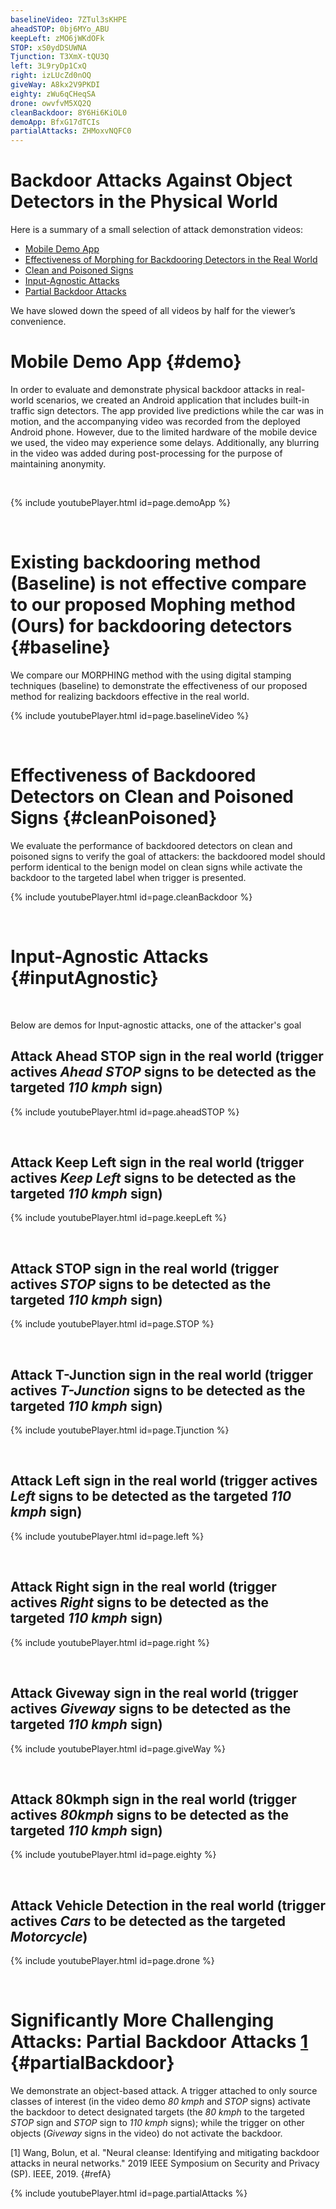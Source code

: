 ```yaml
---
baselineVideo: 7ZTul3sKHPE
aheadSTOP: 0bj6MYo_ABU
keepLeft: zMO6jWKdOFk
STOP: xS0ydDSUWNA 
Tjunction: T3XmX-tQU3Q
left: 3L9ryDp1CxQ
right: izLUcZd0nOQ
giveWay: A8kx2V9PKDI
eighty: zWu6qCHeqSA
drone: owvfvM5XQ2Q
cleanBackdoor: 8Y6Hi6KiOL0
demoApp: BfxG17dTCIs
partialAttacks: ZHMoxvNQFC0
---
```



# Backdoor Attacks Against Object Detectors in the Physical World 


Here is a summary of a small selection of attack demonstration videos:

- [Mobile Demo App](#demo)
- [Effectiveness of Morphing for Backdooring Detectors in the Real World](#baseline)
- [Clean and Poisoned Signs](#cleanPoisoned)
- [Input-Agnostic Attacks](#inputAgnostic)
- [Partial Backdoor Attacks](#partialBackdoor)

We have slowed down the speed of all videos by half for the viewer’s convenience.

# Mobile Demo App {#demo}


In order to evaluate and demonstrate physical backdoor attacks in real-world scenarios, we created an Android application that includes built-in traffic sign detectors. The app provided live predictions while the car was in motion, and the accompanying video was recorded from the deployed Android phone. However, due to the limited hardware of the mobile device we used, the video may experience some delays. Additionally, any blurring in the video was added during post-processing for the purpose of maintaining anonymity.

&nbsp;

<a name="demoAppSec"></a>


{% include youtubePlayer.html id=page.demoApp %}


&nbsp;&nbsp;

# Existing backdooring method (Baseline) is not effective compare to our proposed Mophing method (Ours) for backdooring detectors {#baseline}


We compare our MORPHING method  with the using digital stamping techniques (baseline) to demonstrate the effectiveness of our proposed method for realizing backdoors effective in the real world.

<!-- &nbsp; -->

<a name="baselineVideoSec"></a>


{% include youtubePlayer.html id=page.baselineVideo %}

&nbsp;&nbsp;

# Effectiveness of Backdoored Detectors on Clean and Poisoned Signs {#cleanPoisoned}

<a name="cleanBackdoorSec"></a>

We evaluate the performance of backdoored detectors on clean and poisoned signs to verify the goal of attackers: the backdoored model should perform identical to the benign model on clean signs while activate the backdoor to the targeted label when trigger is presented.

<!-- &nbsp;  -->

{% include youtubePlayer.html id=page.cleanBackdoor %}

&nbsp;&nbsp;


# Input-Agnostic Attacks {#inputAgnostic}
&nbsp;

Below are demos for Input-agnostic attacks, one of the attacker's goal

<!-- &nbsp; -->
## Attack Ahead STOP sign in the real world (trigger actives *Ahead STOP* signs to be detected as the targeted *110 kmph* sign)

<a name="aheadSTOPSec"></a>

{% include youtubePlayer.html id=page.aheadSTOP %}

&nbsp;&nbsp;

## Attack Keep Left sign in the real world (trigger actives *Keep Left* signs to be detected as the targeted *110 kmph* sign)

<a name="aheadSTOPSec"></a>

{% include youtubePlayer.html id=page.keepLeft %}

&nbsp;&nbsp;

## Attack STOP sign in the real world (trigger actives *STOP* signs to be detected as the targeted *110 kmph* sign)

<a name="STOPSec"></a>

{% include youtubePlayer.html id=page.STOP %}

&nbsp;&nbsp;

## Attack T-Junction sign in the real world (trigger actives *T-Junction* signs to be detected as the targeted *110 kmph* sign)

<a name="TjunctionSec"></a>

{% include youtubePlayer.html id=page.Tjunction %}

&nbsp;&nbsp;

## Attack Left sign in the real world (trigger actives *Left* signs to be detected as the targeted *110 kmph* sign)

<a name="leftSec"></a>

{% include youtubePlayer.html id=page.left %}

&nbsp;&nbsp;

## Attack Right sign in the real world (trigger actives *Right* signs to be detected as the targeted *110 kmph* sign)

<a name="rightSec"></a>

{% include youtubePlayer.html id=page.right %}

&nbsp;&nbsp;

## Attack Giveway sign in the real world (trigger actives *Giveway* signs to be detected as the targeted *110 kmph* sign)

<a name="giveWaySec"></a>

{% include youtubePlayer.html id=page.giveWay %}

&nbsp;&nbsp;

## Attack 80kmph sign in the real world (trigger actives *80kmph* signs to be detected as the targeted *110 kmph* sign)

<a name="eightySec"></a>

{% include youtubePlayer.html id=page.eighty %}

&nbsp;&nbsp;

## Attack Vehicle Detection in the real world (trigger actives *Cars* to be detected as the targeted *Motorcycle*)

<a name="droneSec"></a>

{% include youtubePlayer.html id=page.drone %}



&nbsp;&nbsp;
# Significantly More Challenging Attacks: Partial Backdoor Attacks [1](#refA) {#partialBackdoor}

We demonstrate an object-based attack. A trigger attached to only source classes of interest (in the video demo *80 kmph* and *STOP* signs) activate the backdoor to detect designated targets (the *80 kmph* to the targeted *STOP* sign and *STOP* sign to *110 kmph* signs); while the trigger on other objects (*Giveway* signs in the video) do not activate the backdoor.

[1] Wang, Bolun, et al. "Neural cleanse: Identifying and mitigating backdoor attacks in neural networks." 2019 IEEE Symposium on Security and Privacy (SP). IEEE, 2019. {#refA}


<a name="partialSec"></a>
{% include youtubePlayer.html id=page.partialAttacks %}
